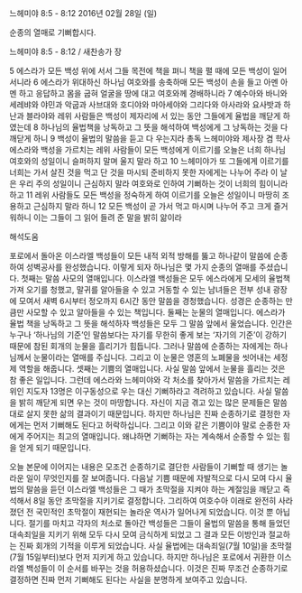 느헤미야 8:5 - 8:12 
2016년 02월 28일 (일)

순종의 열매로 기뻐합시다. 



느헤미야 8:5 - 8:12 / 새찬송가  장


5 에스라가 모든 백성 위에 서서 그들 목전에 책을 펴니 책을 펼 때에 모든 백성이 일어서니라 6 에스라가 위대하신 하나님 여호와를 송축하매 모든 백성이 손을 들고 아멘 아멘 하고 응답하고 몸을 굽혀 얼굴을 땅에 대고 여호와께 경배하니라 7 예수아와 바니와 세레뱌와 야민과 악굽과 사브대와 호디야와 마아세야와 그리다와 아사랴와 요사밧과 하난과 블라야와 레위 사람들은 백성이 제자리에 서 있는 동안 그들에게 율법을 깨닫게 하였는데 8 하나님의 율법책을 낭독하고 그 뜻을 해석하여 백성에게 그 낭독하는 것을 다 깨닫게 하니 9 백성이 율법의 말씀을 듣고 다 우는지라 총독 느헤미야와 제사장 겸 학사 에스라와 백성을 가르치는 레위 사람들이 모든 백성에게 이르기를 오늘은 너희 하나님 여호와의 성일이니 슬퍼하지 말며 울지 말라 하고 10 느헤미야가 또 그들에게 이르기를 너희는 가서 살진 것을 먹고 단 것을 마시되 준비하지 못한 자에게는 나누어 주라 이 날은 우리 주의 성일이니 근심하지 말라 여호와로 인하여 기뻐하는 것이 너희의 힘이니라 하고 11 레위 사람들도 모든 백성을 정숙하게 하여 이르기를 오늘은 성일이니 마땅히 조용하고 근심하지 말라 하니 12 모든 백성이 곧 가서 먹고 마시며 나누어 주고 크게 즐거워하니 이는 그들이 그 읽어 들려 준 말을 밝히 앎이라

해석도움





포로에서 돌아온 이스라엘 백성들이 모든 내적 외적 방해를 뚫고 하나같이 말씀에 순종하여 성벽공사를 완성했습니다. 이렇게 되자 하나님은 몇 가지 순종의 열매를 주셨습니다. 
첫째는 말씀 사모의 열매입니다. 이스라엘 백성들은 모두 에스라에게 모세의 율법책 가져 오기를 청했고, 말귀를 알아들을 수 있고 거동할 수 있는 남녀들은 전부 성내 광장에 모여서 새벽 6시부터 정오까지 6시간 동안 말씀을 경청했습니다. 성경은 순종하는 만큼만 사모할 수 있고 알아들을 수 있는 책입니다.
둘째는 눈물의 열매입니다. 에스라가 율법 책을 낭독하고 그 뜻을 해석하자 백성들은 모두 그 말씀 앞에서 울었습니다. 인간은 누구나 ‘하나님의 기준’인 말씀보다는 자기를 무한히 좋게 보는 ‘자기의 기준’이 강하기 때문에 참된 회개의 눈물을 흘리기가 힘듭니다. 그러나 말씀에 순종하는 자에게는 하나님께서 눈물이라는 열매를 주십니다. 그리고 이 눈물은 영혼의 노폐물을 씻어내는 세정제 역할을 해줍니다. 
셋째는 기쁨의 열매입니다. 사실 말씀 앞에서 눈물을 흘리는 것은 참 좋은 일입니다. 그런데 에스라와 느헤미야와 각 처소를 찾아가서 말씀을 가르치는 레위인 지도자 13명은 이구동성으로 우는 대신 기뻐하라고 격려하고 있습니다. 사실 말씀을 밝히 깨닫게 되면 우는 것이 마땅합니다. 자신이 지금 겪고 있는 많은 문제들은 말씀대로 살지 못한 삶의 결과이기 때문입니다. 하지만 하나님은 진짜 순종하기로 결정한 자에게는 먼저 기뻐해도 된다고 허락하십니다. 그리고 이와 같은 기쁨이야 말로 순종한 자에게 주어지는 최고의 열매입니다. 왜냐하면 기뻐하는 자는 계속해서 순종할 수 있는 힘을 얻게 되기 때문입니다.

오늘 본문에 이어지는 내용은 모조건 순종하기로 결단한 사람들이 기뻐할 때 생기는 놀라운 일이 무엇인지를 잘 보여줍니다. 
다음날 기쁨 때문에 자발적으로 다시 모여 다시 율법의 말씀을 듣던 이스라엘 백성들은 그 때가 초막절을 지켜야 하는 계절임을 깨닫고 즉석해서 8일 동안 초막절을 지키기로 결정합니다. 그리하여 여호수아 이래로 완전히 사라졌던 전 국민적인 초막절이 재현되는 놀라운 역사가 일어나게 되었습니다. 이것 뿐 아닙니다. 절기를 마치고 각자의 처소로 돌아간 백성들은 그들이 율법의 말씀을 통해 들었던 대속죄일을 지키기 위해 모두 다시 모여 금식하게 되었고 그 결과 모든 이방인과 절교하는 진짜 회개의 기적을 이루게 되었습니다.  사실 율법에는 대속죄일(7월 10일)을 초막절(7월 15일부터)보다 먼저 지키게 하고 있습니다.   하지만 하나님은 포로에서 귀환한 이스라엘 백성들이 이 순서를 바꾸는 것을 허용하셨습니다. 이것은 진짜 무조건 순종하기로 결정하면 진짜 먼저 기뻐해도 된다는 사실을 분명하게 보여주고 있습니다.